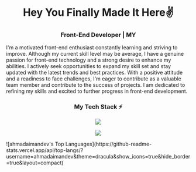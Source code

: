 <h1 align="center">Hey You Finally Made It Here✌</h1>
<h3 align="center">
   Front-End Developer | MY
</h3>
<div text-align="justify">
   I'm a motivated front-end enthusiast constantly learning and striving to improve. Although my current skill level may be average, I have a genuine passion for front-end technology and a strong desire to enhance my abilities. I actively seek opportunities to expand my skill set and stay updated with the latest trends and best practices. With a positive attitude and a readiness to face challenges, I'm eager to contribute as a valuable team member and contribute to the success of projects. I am dedicated to refining my skills and excited to further progress in front-end development.
</div>
<h3 align="center">My Tech Stack ⚡</h3>
<p align="center">
    <img src="https://skillicons.dev/icons?i=html,css,js,php,mysql,python,c,cs,cpp,java,nodejs,react" />
</p>
<p align="center">
      <img src="https://skillicons.dev/icons?i=linux,vscode,eclipse,visualstudio,git,cloudflare,figma,ai,ps" />
</p>
![ahmadaimandev's Top Languages](https://github-readme-stats.vercel.app/api/top-langs/?username=ahmadaimandev&theme=dracula&show_icons=true&hide_border=true&layout=compact)
<!-- Credit to this guy 👉https://github.com/tandpfun/skill-icons -->
<!--The Website https://skillicons.dev/-->

